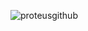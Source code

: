 ![proteusgithub](https://user-images.githubusercontent.com/84243740/154272778-58e60deb-80ee-4698-93b5-92b3c4976aed.png)
